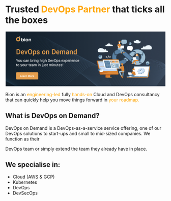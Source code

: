 


<h1><b>Trusted <span style="color:orange">DevOps Partner</span> that ticks all the boxes</b></h1>
<a href="bionconsulting.com"><img src="img/profile.png"></img></a>


Bion is an <span style="color:orange">engineering-led</span> fully <span style="color:orange">hands-on</span> Cloud and DevOps consultancy that can quickly help you move things forward in <span style="color:orange">your roadmap.</span>

<h2><b> What is DevOps on Demand? </b></h2>

DevOps on Demand is a DevOps-as-a-service service offering, one of our DevOps solutions to start-ups and small to mid-sized companies. We function as their 

DevOps team or simply extend the team they already have in place.

<h2><b> We specialise in: </b></h2>

* Cloud (AWS & GCP)
* Kubernetes
* DevOps
* DevSecOps

